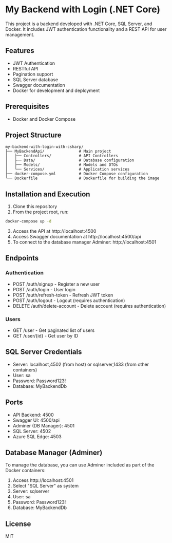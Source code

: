 # My Backend with Login (.NET Core)

This project is a backend developed with .NET Core, SQL Server, and Docker. It includes JWT authentication functionality and a REST API for user management.

## Features

- JWT Authentication
- RESTful API
- Pagination support
- SQL Server database
- Swagger documentation
- Docker for development and deployment

## Prerequisites

- Docker and Docker Compose

## Project Structure

```
my-backend-with-login-with-csharp/
├── MyBackendApi/               # Main project
│   ├── Controllers/            # API Controllers
│   ├── Data/                   # Database configuration
│   ├── Models/                 # Models and DTOs
│   └── Services/               # Application services
├── docker-compose.yml          # Docker Compose configuration
└── Dockerfile                  # Dockerfile for building the image
```

## Installation and Execution

1. Clone this repository
2. From the project root, run:

```bash
docker-compose up -d
```

3. Access the API at http://localhost:4500
4. Access Swagger documentation at http://localhost:4500/api
5. To connect to the database manager Adminer: http://localhost:4501

## Endpoints

### Authentication

- POST /auth/signup - Register a new user
- POST /auth/login - User login
- POST /auth/refresh-token - Refresh JWT token
- POST /auth/logout - Logout (requires authentication)
- DELETE /auth/delete-account - Delete account (requires authentication)

### Users

- GET /user - Get paginated list of users
- GET /user/{id} - Get user by ID

## SQL Server Credentials

- Server: localhost,4502 (from host) or sqlserver,1433 (from other containers)
- User: sa
- Password: Password123!
- Database: MyBackendDb

## Ports 

- API Backend: 4500
- Swagger UI: 4500/api
- Adminer (DB Manager): 4501
- SQL Server: 4502
- Azure SQL Edge: 4503

## Database Manager (Adminer)

To manage the database, you can use Adminer included as part of the Docker containers:
1. Access http://localhost:4501
2. Select "SQL Server" as system
3. Server: sqlserver
4. User: sa
5. Password: Password123!
6. Database: MyBackendDb

## License

MIT 